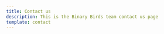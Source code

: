 ```yaml
---
title: Contact us
description: This is the Binary Birds team contact us page
template: contact
---
```

